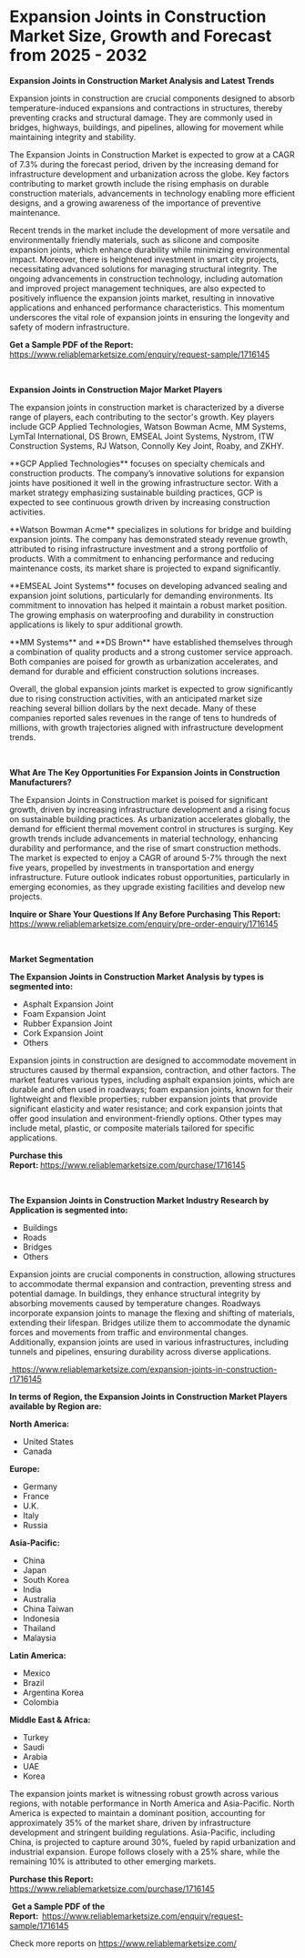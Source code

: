 <p><h1>Expansion Joints in Construction Market Size, Growth and Forecast from 2025 - 2032</h1></p><p><strong>Expansion Joints in Construction Market Analysis and Latest Trends</strong></p>
<p><p>Expansion joints in construction are crucial components designed to absorb temperature-induced expansions and contractions in structures, thereby preventing cracks and structural damage. They are commonly used in bridges, highways, buildings, and pipelines, allowing for movement while maintaining integrity and stability.</p><p>The Expansion Joints in Construction Market is expected to grow at a CAGR of 7.3% during the forecast period, driven by the increasing demand for infrastructure development and urbanization across the globe. Key factors contributing to market growth include the rising emphasis on durable construction materials, advancements in technology enabling more efficient designs, and a growing awareness of the importance of preventive maintenance.</p><p>Recent trends in the market include the development of more versatile and environmentally friendly materials, such as silicone and composite expansion joints, which enhance durability while minimizing environmental impact. Moreover, there is heightened investment in smart city projects, necessitating advanced solutions for managing structural integrity. The ongoing advancements in construction technology, including automation and improved project management techniques, are also expected to positively influence the expansion joints market, resulting in innovative applications and enhanced performance characteristics. This momentum underscores the vital role of expansion joints in ensuring the longevity and safety of modern infrastructure.</p></p>
<p><strong>Get a Sample PDF of the Report:&nbsp;</strong> <a href="https://www.reliablemarketsize.com/enquiry/request-sample/1716145?utm_campaign=3175&utm_medium=2&utm_source=Github&utm_content=ia&utm_term=06032025&utm_id=expansion-joints-in-construction">https://www.reliablemarketsize.com/enquiry/request-sample/1716145</a></p>
<p>&nbsp;</p>
<p><strong>Expansion Joints in Construction Major Market Players</strong></p>
<p><p>The expansion joints in construction market is characterized by a diverse range of players, each contributing to the sector's growth. Key players include GCP Applied Technologies, Watson Bowman Acme, MM Systems, LymTal International, DS Brown, EMSEAL Joint Systems, Nystrom, ITW Construction Systems, RJ Watson, Connolly Key Joint, Roaby, and ZKHY.</p><p>**GCP Applied Technologies** focuses on specialty chemicals and construction products. The company’s innovative solutions for expansion joints have positioned it well in the growing infrastructure sector. With a market strategy emphasizing sustainable building practices, GCP is expected to see continuous growth driven by increasing construction activities.</p><p>**Watson Bowman Acme** specializes in solutions for bridge and building expansion joints. The company has demonstrated steady revenue growth, attributed to rising infrastructure investment and a strong portfolio of products. With a commitment to enhancing performance and reducing maintenance costs, its market share is projected to expand significantly.</p><p>**EMSEAL Joint Systems** focuses on developing advanced sealing and expansion joint solutions, particularly for demanding environments. Its commitment to innovation has helped it maintain a robust market position. The growing emphasis on waterproofing and durability in construction applications is likely to spur additional growth.</p><p>**MM Systems** and **DS Brown** have established themselves through a combination of quality products and a strong customer service approach. Both companies are poised for growth as urbanization accelerates, and demand for durable and efficient construction solutions increases.</p><p>Overall, the global expansion joints market is expected to grow significantly due to rising construction activities, with an anticipated market size reaching several billion dollars by the next decade. Many of these companies reported sales revenues in the range of tens to hundreds of millions, with growth trajectories aligned with infrastructure development trends.</p></p>
<p>&nbsp;</p>
<p><strong>What Are The Key Opportunities For Expansion Joints in Construction Manufacturers?</strong></p>
<p><p>The Expansion Joints in Construction market is poised for significant growth, driven by increasing infrastructure development and a rising focus on sustainable building practices. As urbanization accelerates globally, the demand for efficient thermal movement control in structures is surging. Key growth trends include advancements in material technology, enhancing durability and performance, and the rise of smart construction methods. The market is expected to enjoy a CAGR of around 5-7% through the next five years, propelled by investments in transportation and energy infrastructure. Future outlook indicates robust opportunities, particularly in emerging economies, as they upgrade existing facilities and develop new projects.</p></p>
<p><strong>Inquire or Share Your Questions If Any Before Purchasing This Report:</strong> <a href="https://www.reliablemarketsize.com/enquiry/pre-order-enquiry/1716145?utm_campaign=3175&utm_medium=2&utm_source=Github&utm_content=ia&utm_term=06032025&utm_id=expansion-joints-in-construction">https://www.reliablemarketsize.com/enquiry/pre-order-enquiry/1716145</a></p>
<p>&nbsp;</p>
<p><strong>Market Segmentation</strong></p>
<p><strong>The Expansion Joints in Construction Market Analysis by types is segmented into:</strong></p>
<p><ul><li>Asphalt Expansion Joint</li><li>Foam Expansion Joint</li><li>Rubber Expansion Joint</li><li>Cork Expansion Joint</li><li>Others</li></ul></p>
<p><p>Expansion joints in construction are designed to accommodate movement in structures caused by thermal expansion, contraction, and other factors. The market features various types, including asphalt expansion joints, which are durable and often used in roadways; foam expansion joints, known for their lightweight and flexible properties; rubber expansion joints that provide significant elasticity and water resistance; and cork expansion joints that offer good insulation and environment-friendly options. Other types may include metal, plastic, or composite materials tailored for specific applications.</p></p>
<p><strong>Purchase this Report:&nbsp;</strong><a href="https://www.reliablemarketsize.com/purchase/1716145?utm_campaign=3175&utm_medium=2&utm_source=Github&utm_content=ia&utm_term=06032025&utm_id=expansion-joints-in-construction">https://www.reliablemarketsize.com/purchase/1716145</a></p>
<p>&nbsp;</p>
<p><strong>The Expansion Joints in Construction Market Industry Research by Application is segmented into:</strong></p>
<p><ul><li>Buildings</li><li>Roads</li><li>Bridges</li><li>Others</li></ul></p>
<p><p>Expansion joints are crucial components in construction, allowing structures to accommodate thermal expansion and contraction, preventing stress and potential damage. In buildings, they enhance structural integrity by absorbing movements caused by temperature changes. Roadways incorporate expansion joints to manage the flexing and shifting of materials, extending their lifespan. Bridges utilize them to accommodate the dynamic forces and movements from traffic and environmental changes. Additionally, expansion joints are used in various infrastructures, including tunnels and pipelines, ensuring durability across diverse applications.</p></p>
<p><a href="https://www.reliablemarketsize.com/expansion-joints-in-construction-r1716145?utm_campaign=3175&utm_medium=2&utm_source=Github&utm_content=ia&utm_term=06032025&utm_id=expansion-joints-in-construction">&nbsp;https://www.reliablemarketsize.com/expansion-joints-in-construction-r1716145</a></p>
<p><strong>In terms of Region, the Expansion Joints in Construction Market Players available by Region are:</strong></p>
<p>
    <p> <strong> North America: </strong>
        <ul>
            <li>United States</li>
            <li>Canada</li>
        </ul>
        </p> 
    <p> <strong> Europe: </strong>
        <ul>
            <li>Germany</li>
            <li>France</li>
            <li>U.K.</li>
            <li>Italy</li>
            <li>Russia</li>
        </ul>
        </p> 
    <p> <strong> Asia-Pacific: </strong>
        <ul>
            <li>China</li>
            <li>Japan</li>
            <li>South Korea</li>
            <li>India</li>
            <li>Australia</li>
            <li>China Taiwan</li>
            <li>Indonesia</li>
            <li>Thailand</li>
            <li>Malaysia</li>
        </ul>
        </p> 
    <p> <strong> Latin America: </strong>
        <ul>
            <li>Mexico</li>
            <li>Brazil</li>
            <li>Argentina Korea</li>
            <li>Colombia</li>
        </ul>
        </p> 
    <p> <strong> Middle East & Africa: </strong>
        <ul>
            <li>Turkey</li>
            <li>Saudi</li>
            <li>Arabia</li>
            <li>UAE</li>
            <li>Korea</li>
        </ul>
    </p>
    </p>
<p><p>The expansion joints market is witnessing robust growth across various regions, with notable performance in North America and Asia-Pacific. North America is expected to maintain a dominant position, accounting for approximately 35% of the market share, driven by infrastructure development and stringent building regulations. Asia-Pacific, including China, is projected to capture around 30%, fueled by rapid urbanization and industrial expansion. Europe follows closely with a 25% share, while the remaining 10% is attributed to other emerging markets.</p></p>
<p><strong>Purchase this Report: </strong><a href="https://www.reliablemarketsize.com/purchase/1716145?utm_campaign=3175&utm_medium=2&utm_source=Github&utm_content=ia&utm_term=06032025&utm_id=expansion-joints-in-construction">https://www.reliablemarketsize.com/purchase/1716145</a></p>
<p>&nbsp;<strong>Get a Sample PDF of the Report:&nbsp;&nbsp;</strong><a href="https://www.reliablemarketsize.com/enquiry/request-sample/1716145?utm_campaign=3175&utm_medium=2&utm_source=Github&utm_content=ia&utm_term=06032025&utm_id=expansion-joints-in-construction">https://www.reliablemarketsize.com/enquiry/request-sample/1716145</a></p>
<p><strong></strong></p>
<p>Check more reports on <a href="https://www.reliablemarketsize.com/?utm_campaign=3175&utm_medium=2&utm_source=Github&utm_content=ia&utm_term=06032025&utm_id=expansion-joints-in-construction">https://www.reliablemarketsize.com/</a></p>